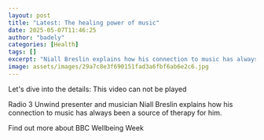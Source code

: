 ```yaml
---
layout: post
title: "Latest: The healing power of music"
date: 2025-05-07T11:46:25
author: "badely"
categories: [Health]
tags: []
excerpt: "Niall Breslin explains how his connection to music has always been a source of therapy for him."
image: assets/images/29a7c8e3f690151fad3a6fbf6ab6e2c6.jpg
---
```


Let's dive into the details: This video can not be played

Radio 3 Unwind presenter and musician Niall Breslin explains how his connection to music has always been a source of therapy for him.

Find out more about BBC Wellbeing Week

